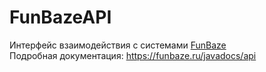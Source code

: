 # FunBazeAPI
Интерфейс взаимодействия с системами [FunBaze](https://funbaze.ru/)<br>
Подробная документация: https://funbaze.ru/javadocs/api
